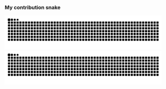 ### My contribution snake
![Snake light](https://raw.githubusercontent.com/synqit/synqit/output/github-contribution-grid-snake.svg)
![Snake dark](https://raw.githubusercontent.com/synqit/synqit/output/github-contribution-grid-snake-dark.svg#gh-dark-mode-only)
